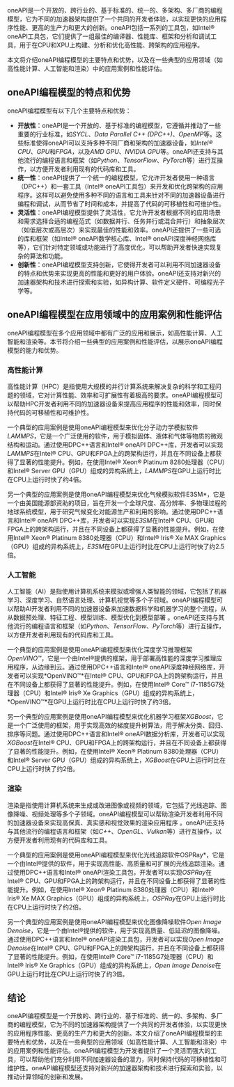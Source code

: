 oneAPI是一个开放的、跨行业的、基于标准的、统一的、多架构、多厂商的编程模型，它为不同的加速器架构提供了一个共同的开发者体验，以实现更快的应用程序性能、更高的生产力和更大的创新。oneAPI包括一系列的工具包，如Intel® oneAPI工具包，它们提供了一组最佳的编译器、性能库、框架和分析和调试工具，用于在CPU和XPU上构建、分析和优化高性能、跨架构的应用程序。

本文将介绍oneAPI编程模型的主要特点和优势，以及在一些典型的应用领域（如高性能计算、人工智能和渲染）中的应用案例和性能评估。

## oneAPI编程模型的特点和优势

oneAPI编程模型有以下几个主要特点和优势：

- **开放性**：oneAPI是一个开放的、基于标准的编程模型，它遵循并推动了一些重要的行业标准，如*SYCL*、*Data Parallel C++ (DPC++)*、*OpenMP*等。这些标准使得oneAPI可以支持多种不同厂商和架构的加速器设备，如*Intel® CPU*、*GPU*和*FPGA*，以及*AMD GPU*、*NVIDIA GPU*等。oneAPI还支持与其他流行的编程语言和框架（如*Python*、*TensorFlow*、*PyTorch*等）进行互操作，以方便开发者利用现有的代码库和工具。
- **统一性**：oneAPI提供了一个统一的编程模型，它允许开发者使用一种语言（DPC++）和一套工具（Intel® oneAPI工具包）来开发和优化跨架构的应用程序。这样可以避免使用多种不同的语言和工具来针对不同的加速器设备进行编程和调试，从而节省了时间和成本，并提高了代码的可移植性和可维护性。
- **灵活性**：oneAPI编程模型提供了灵活性，它允许开发者根据不同的应用场景和需求选择合适的编程范式（如数据并行、任务并行或混合并行）和抽象层次（如低层次或高层次）来实现最佳的性能和效率。oneAPI还提供了一些可选的库和框架（如Intel® oneAPI数学核心库、Intel® oneAPI深度神经网络库等），它们针对特定领域或功能进行了高度优化，可以帮助开发者快速实现复杂的算法和功能。
- **创新性**：oneAPI编程模型支持创新，它使得开发者可以利用不同加速器设备的特点和优势来实现更高的性能和更好的用户体验。oneAPI还支持对新兴的加速器架构和技术进行探索和实验，如异构计算、软件定义硬件、可编程光子学等。

## oneAPI编程模型在应用领域中的应用案例和性能评估

oneAPI编程模型在多个应用领域中都有广泛的应用和展示，如高性能计算、人工智能和渲染等。本节将介绍一些典型的应用案例和性能评估，以展示oneAPI编程模型的能力和优势。

### 高性能计算

高性能计算（HPC）是指使用大规模的并行计算系统来解决复杂的科学和工程问题的领域，它对计算性能、效率和可扩展性有着极高的要求。oneAPI编程模型可以帮助HPC开发者利用不同的加速器设备来提高应用程序的性能和效率，同时保持代码的可移植性和可维护性。

一个典型的应用案例是使用oneAPI编程模型来优化分子动力学模拟软件*LAMMPS*，它是一个广泛使用的软件，用于模拟固体、液体和气体等物质的微观结构和运动。通过使用DPC++语言和Intel® oneAPI DPC++库，开发者可以实现*LAMMPS*在Intel® CPU、GPU和FPGA上的跨架构运行，并且在不同设备上都获得了显著的性能提升。例如，在使用Intel® Xeon® Platinum 8280处理器（CPU）和Intel® Server GPU（GPU）组成的异构系统上，*LAMMPS*在GPU上运行时比在CPU上运行时快了约4倍。

另一个典型的应用案例是使用oneAPI编程模型来优化气候模拟软件E3SM*，它是一个由美国能源部资助的项目，旨在开发一个全球尺度、高分辨率、多物理过程的地球系统模型，用于研究气候变化对能源生产和利用的影响。通过使用DPC++语言和Intel® oneAPI DPC++库，开发者可以实现*E3SM*在Intel® CPU、GPU和FPGA上的跨架构运行，并且在不同设备上都获得了显著的性能提升。例如，在使用Intel® Xeon® Platinum 8380处理器（CPU）和Intel® Iris® Xe MAX Graphics（GPU）组成的异构系统上，*E3SM*在GPU上运行时比在CPU上运行时快了约2.5倍。

### 人工智能

人工智能（AI）是指使用计算机系统来模拟或增强人类智能的领域，它包括了机器学习、深度学习、自然语言处理、计算机视觉等多个子领域。oneAPI编程模型可以帮助AI开发者利用不同的加速器设备来加速数据科学和机器学习的整个流程，从从数据预处理、特征工程、模型训练、模型优化到模型部署 。oneAPI还支持与其他流行的编程语言和框架（如*Python*、*TensorFlow*、*PyTorch*等）进行互操作，以方便开发者利用现有的代码库和工具。

一个典型的应用案例是使用oneAPI编程模型来优化深度学习推理框架*OpenVINO™*，它是一个由Intel®提供的框架，用于部署高性能的深度学习推理应用程序，从边缘到云。通过使用DPC++语言和Intel® oneAPI深度神经网络库，开发者可以实现*OpenVINO™*在Intel® CPU、GPU和FPGA上的跨架构运行，并且在不同设备上都获得了显著的性能提升。例如，在使用Intel® Core™ i7-1185G7处理器（CPU）和Intel® Iris® Xe Graphics（GPU）组成的异构系统上，*OpenVINO™*在GPU上运行时比在CPU上运行时快了约3倍。

另一个典型的应用案例是使用oneAPI编程模型来优化机器学习框架*XGBoost*，它是一个广泛使用的框架，用于实现高效的梯度提升树算法，用于解决分类、回归、排序等问题。通过使用DPC++语言和Intel® oneAPI数据分析库，开发者可以实现*XGBoost*在Intel® CPU、GPU和FPGA上的跨架构运行，并且在不同设备上都获得了显著的性能提升。例如，在使用Intel® Xeon® Platinum 8380处理器（CPU）和Intel® Server GPU（GPU）组成的异构系统上，*XGBoost*在GPU上运行时比在CPU上运行时快了约2倍。

### 渲染

渲染是指使用计算机系统来生成或改进图像或视频的领域，它包括了光线追踪、图像降噪、视频处理等多个子领域。oneAPI编程模型可以帮助渲染开发者利用不同的加速器设备来实现高保真、真实感和视觉效果的渲染应用程序 。oneAPI还支持与其他流行的编程语言和框架（如*C++*、*OpenGL*、*Vulkan*等）进行互操作，以方便开发者利用现有的代码库和工具。

一个典型的应用案例是使用oneAPI编程模型来优化光线追踪软件OSPRay*，它是一个由Intel®提供的软件，用于实现高性能、高质量和可扩展的光线追踪渲染。通过使用DPC++语言和Intel® oneAPI渲染工具包，开发者可以实现*OSPRay*在Intel® CPU、GPU和FPGA上的跨架构运行，并且在不同设备上都获得了显著的性能提升。例如，在使用Intel® Xeon® Platinum 8380处理器（CPU）和Intel® Iris® Xe MAX Graphics（GPU）组成的异构系统上，*OSPRay*在GPU上运行时比在CPU上运行时快了约2倍。

另一个典型的应用案例是使用oneAPI编程模型来优化图像降噪软件*Open Image Denoise*，它是一个由Intel®提供的软件，用于实现高质量、低延迟的图像降噪。通过使用DPC++语言和Intel® oneAPI渲染工具包，开发者可以实现*Open Image Denoise*在Intel® CPU、GPU和FPGA上的跨架构运行，并且在不同设备上都获得了显著的性能提升。例如，在使用Intel® Core™ i7-1185G7处理器（CPU）和Intel® Iris® Xe Graphics（GPU）组成的异构系统上，*Open Image Denoise*在GPU上运行时比在CPU上运行时快了约3倍。

## 结论

oneAPI编程模型是一个开放的、跨行业的、基于标准的、统一的、多架构、多厂商的编程模型，它为不同的加速器架构提供了一个共同的开发者体验，以实现更快的应用程序性能、更高的生产力和更大的创新。本文介绍了oneAPI编程模型的主要特点和优势，以及在一些典型的应用领域（如高性能计算、人工智能和渲染）中的应用案例和性能评估。oneAPI编程模型为开发者提供了一个灵活而强大的工具，可以帮助他们充分利用不同加速器设备的潜力，同时保持代码的可移植性和可维护性。oneAPI编程模型还支持对新兴的加速器架构和技术进行探索和实验，以推动计算领域的创新和发展。
